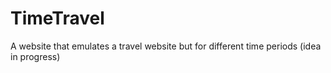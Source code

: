 # TimeTravel
A website that emulates a travel website but for different time periods (idea in progress)
